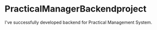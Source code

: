# PracticalManagerBackendproject
I've successfully developed backend for Practical Management System.
